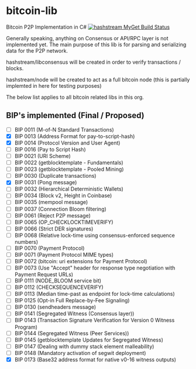 # bitcoin-lib
Bitcoin P2P Implementation in C# 
[![hashstream MyGet Build Status](https://www.myget.org/BuildSource/Badge/hashstream?identifier=4d8df35b-5c6d-4763-9ec9-d59fbf211b43)](https://www.myget.org/)

Generally speaking, anything on Consensus or API/RPC layer is not implemented yet.
The main purpose of this lib is for parsing and serializing data for the P2P network.

hashstream/libconsensus will be created in order to verify transactions / blocks.

hashstream/node will be created to act as a full bitcoin node (this is partially implemted in here for testing purposes) 

The below list applies to all bitcoin related libs in this org.

## BIP's implemented (Final / Proposed)
- [ ] BIP 0011 (M-of-N Standard Transactions)
- [x] BIP 0013 (Address Format for pay-to-script-hash)
- [x] BIP 0014 (Protocol Version and User Agent)
- [ ] BIP 0016 (Pay to Script Hash)
- [ ] BIP 0021 (URI Scheme)
- [ ] BIP 0022 (getblocktemplate - Fundamentals)
- [ ] BIP 0023 (getblocktemplate - Pooled Mining)
- [ ] BIP 0030 (Duplicate transactions)
- [x] BIP 0031 (Pong message)
- [ ] BIP 0032 (Hierarchical Deterministic Wallets)
- [ ] BIP 0034 (Block v2, Height in Coinbase)
- [ ] BIP 0035 (mempool message)
- [ ] BIP 0037 (Connection Bloom filtering)
- [ ] BIP 0061 (Reject P2P message)
- [ ] BIP 0065 (OP_CHECKLOCKTIMEVERIFY)
- [ ] BIP 0066 (Strict DER signatures)
- [ ] BIP 0068 (Relative lock-time using consensus-enforced sequence numbers)
- [ ] BIP 0070 (Payment Protocol)
- [ ] BIP 0071 (Payment Protocol MIME types)
- [ ] BIP 0072 (bitcoin: uri extensions for Payment Protocol)
- [ ] BIP 0073 (Use "Accept" header for response type negotiation with Payment Request URLs)
- [ ] BIP 0111 (NODE_BLOOM service bit)
- [ ] BIP 0112 (CHECKSEQUENCEVERIFY)
- [ ] BIP 0113 (Median time-past as endpoint for lock-time calculations)
- [ ] BIP 0125 (Opt-in Full Replace-by-Fee Signaling)
- [ ] BIP 0130 (sendheaders message)
- [ ] BIP 0141 (Segregated Witness (Consensus layer))
- [ ] BIP 0143 (Transaction Signature Verification for Version 0 Witness Program)
- [ ] BIP 0144 (Segregated Witness (Peer Services))
- [ ] BIP 0145 (getblocktemplate Updates for Segregated Witness)
- [ ] BIP 0147 (Dealing with dummy stack element malleability)
- [ ] BIP 0148 (Mandatory activation of segwit deployment)
- [x] BIP 0173 (Base32 address format for native v0-16 witness outputs)